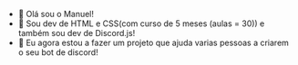 - 👋 Olá sou o Manuel!
- 👀 Sou dev de HTML e CSS(com curso de 5 meses (aulas = 30)) e também sou dev de Discord.js!
- 🌱 Eu agora estou a fazer um projeto que ajuda varias pessoas a criarem o seu bot de discord!
